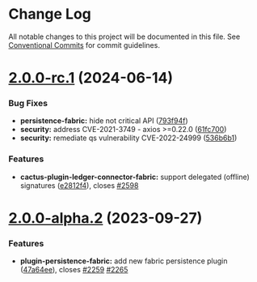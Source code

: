 # Change Log

All notable changes to this project will be documented in this file.
See [Conventional Commits](https://conventionalcommits.org) for commit guidelines.

# [2.0.0-rc.1](https://github.com/hyperledger/cacti/compare/v2.0.0-alpha.2...v2.0.0-rc.1) (2024-06-14)

### Bug Fixes

* **persistence-fabric:** hide not critical API ([793f94f](https://github.com/hyperledger/cacti/commit/793f94ffefe483bd2a08ad7afb30fac7aa029007))
* **security:** address CVE-2021-3749 - axios >=0.22.0 ([61fc700](https://github.com/hyperledger/cacti/commit/61fc7001b1dd0849ab1d9bcab08e2475c695adae))
* **security:** remediate qs vulnerability CVE-2022-24999 ([536b6b1](https://github.com/hyperledger/cacti/commit/536b6b1b7ab9014ebcd6b162e1a467e78b52afdd))

### Features

* **cactus-plugin-ledger-connector-fabric:** support delegated (offline) signatures ([e2812f4](https://github.com/hyperledger/cacti/commit/e2812f4abce00a1918b8d13a6cfff382289ff998)), closes [#2598](https://github.com/hyperledger/cacti/issues/2598)

# [2.0.0-alpha.2](https://github.com/hyperledger/cacti/compare/v2.0.0-alpha.1...v2.0.0-alpha.2) (2023-09-27)

### Features

* **plugin-persistence-fabric:** add new fabric persistence plugin ([47a64ee](https://github.com/hyperledger/cacti/commit/47a64ee17446db8102e2ca95f16b26f8778175a4)), closes [#2259](https://github.com/hyperledger/cacti/issues/2259) [#2265](https://github.com/hyperledger/cacti/issues/2265)
